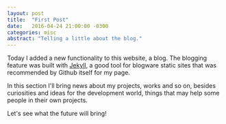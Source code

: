 ```yaml
---
layout: post
title:  "First Post"
date:   2016-04-24 21:00:00 -0300
categories: misc
abstract: "Telling a little about the blog."
---
```

Today I added a new functionality to this website, a blog. The blogging feature was built with [Jekyll](http://jekyllrb.com/), a good tool for blogware static sites that was recommended by Github itself for my 
page.


In this section I'll bring news about my projects, works and so on, besides curiosities and ideas for the development world, things that may help some people in their own projects.


Let's see what the future will bring!

